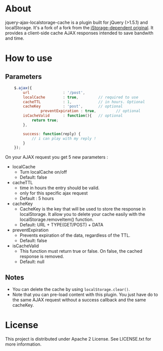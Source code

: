 # About 
jquery-ajax-localstorage-cache is a plugin built for jQuery (>1.5.1) and localStorage. It's a fork of a fork from the [jStorage-dependent original](https://github.com/nectify/jquery-ajax-jstorage-cache). It provides a client-side cache AJAX responses intended to save bandwith and time. 

# How to use 

## Parameters
```javascript
	$.ajax({
		url               : '/post',
		localCache        : true,         // required to use
		cacheTTL          : 1,            // in hours. Optional
		cacheKey          : 'post',       // optional
                preventExpiration : true,         // optional
		isCacheValid      : function(){   // optional
			return true;
		},

		success: function(reply) {
			// i can play with my reply ! 
		}
	});
```
On your AJAX request you get 5 new parameters :

* localCache
	* Turn localCache on/off
	* Default: false
* cacheTTL
    * time in hours the entry should be valid. 
    * only for this specific ajax request
    * Default : 5 hours
* cacheKey
	* CacheKey is the key that will be used to store the response in localStorage. It allow you to delete your cache easily with the localStorage.removeItem() function.
	* Default: URL + TYPE(GET/POST) + DATA
* preventExpiration
  * Prevents expiration of the data, regardless of the TTL.
  * Default: false
* isCacheValid
	* This function must return true or false. On false, the cached response is removed.
	* Default: null

## Notes

* You can delete the cache by using ```localStorage.clear()```.
* Note that you can pre-load content with this plugin. You just have do to the same AJAX request without a success callback and the same cacheKey.

# License

This project is distributed under Apache 2 License. See LICENSE.txt for more information.
